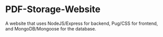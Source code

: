 # PDF-Storage-Website
A website that uses NodeJS/Express for backend, Pug/CSS for frontend, and MongoDB/Mongoose for the database.
